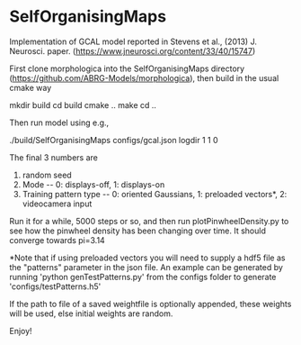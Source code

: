 # SelfOrganisingMaps

Implementation of GCAL model reported in Stevens et al., (2013) J. Neurosci. paper. (https://www.jneurosci.org/content/33/40/15747)

First clone morphologica into the SelfOrganisingMaps directory (https://github.com/ABRG-Models/morphologica), then build in the usual cmake way

mkdir build
cd build
cmake ..
make
cd ..

Then run model using e.g., 

./build/SelfOrganisingMaps configs/gcal.json logdir 1 1 0

The final 3 numbers are
1. random seed
2. Mode -- 0: displays-off, 1: displays-on
3. Training pattern type -- 0: oriented Gaussians, 1: preloaded vectors*, 2: videocamera input

Run it for a while, 5000 steps or so, and then run plotPinwheelDensity.py to see how the pinwheel density has been changing over time. It should converge towards pi=3.14

*Note that if using preloaded vectors you will need to supply a hdf5 file as the "patterns" parameter in the json file. An example can be generated by running 'python genTestPatterns.py' from the configs folder to generate 'configs/testPatterns.h5'

If the path to file of a saved weightfile is optionally appended, these weights will be used, else initial weights are random.

Enjoy!
